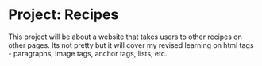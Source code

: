 # Project: Recipes

This project will be about a website that takes users to other recipes on other pages. Its not pretty but it will cover my revised learning on html tags - paragraphs, image tags, anchor tags, lists, etc.
